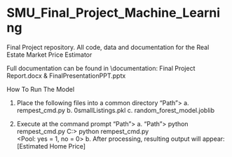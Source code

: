 # SMU_Final_Project_Machine_Learning

Final Project repository. All code, data and documentation for the Real Estate Market Price Estimator

Full documentation can be found in \documentation: Final Project Report.docx & FinalPresentationPPT.pptx

How To Run The Model

1.	Place the following files into a common directory “Path”>
    a.	rempest_cmd.py
    b.	0smallListings.pkl
    c.	random_forest_model.joblib

2.	Execute at the command prompt “Path”>
    a.	“Path”> python rempest_cmd.py C:\> python rempest_cmd.py <Beds> <Baths> <HlfBath> <Gar>\
                                      <TCP> <YB> <Pool: yes = 1, no = 0> <Square Feet> <Acres>
    b.	After processing, resulting output will appear: [Estimated Home Price]
